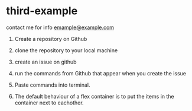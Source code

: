 # third-example

contact me for info emample@example.com

1) Create a repository on Github 
2) clone the repository to your local machine
3) create an issue on github 
4) run the commands from Github that appear when you create the issue
5) Paste commands into terminal. 



1) The default behaviour of a flex container is to put the items in the container next to eachother.